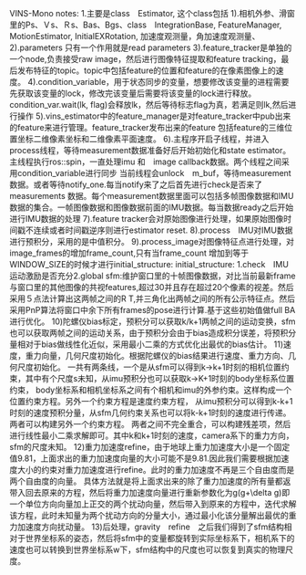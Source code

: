 VINS-Mono notes:
1.主要是class　Estimator, 这个class包括
1).相机外参、滑窗里的Ps、Ｖs、Ｒs、Bas、Bgs、class　IntegrationBase, FeatureManager, MotionEstimator, InitialEXRotation, 加速度观测量，角加速度观测量、
2).parameters 只有一个作用就是read parameters
3).feature_tracker是单独的一个node,负责接受raw image，然后进行图像特征提取和feature tracking，最后发布特征的topic。topic中包括feature的位置和feature的在像素图像上的速度。
4).condition_variable，用于状态同步的变量，想要修改该变量的进程需要先获取该变量的lock，修改完该变量后需要将该变量的lock进行释放。condition_var.wait(lk, flag)会释放lk，然后等待标志flag为真，若满足则lk,然后进行操作
5).vins_estimator中的feature_manager是对feature_tracker中pub出来的feature来进行管理。feature_tracker发布出来的feature 包括feature的三维位置坐标二维像素坐标和二维像素平面速度。
6).主程序开启子线程，并进入process线程，等待measurement数据准备好后开始初始化和state estimator。主线程执行ros::spin，一直处理imu 和　image callback数据。两个线程之间采用condition_variable进行同步
当前线程会unlock　m_buf，等待measurement 数据。或者等待notify_one.每当notify来了之后首先进行check是否来了measurements 数据。每个measurement数据里面可以包括多帧图像数据和IMU数据的集合。一帧图像数据和图像数据前面的IMU数据。每当数据ready之后开始进行IMU数据的处理
7).feature tracker会对原始图像进行处理，如果原始图像时间戳不连续或者时间戳逆序则进行estimator reset.
8).process　IMU对IMU数据进行预积分，采用的是中值积分。
9).process_image对图像特征点进行处理，对image_frames的增加frame_count,只有当frame_count 增加到等于WINDOW_SIZE的时候才进行initial_structure:
initial_structure: 1.check　IMU运动激励是否充分2.global sfm:维护窗口里的十帧图像数据，对比当前最新frame与窗口里的其他图像的共视features,超过30并且存在超过20个像素的视差。然后采用５点法计算出这两帧之间的R T,并三角化出两帧之间的所有公示特征点。然后采用PnP算法将窗口中余下所有frames的pose进行计算.基于这些初始值做full BA进行优化。
10)陀螺仪bias标定，预积分可以获取k/k+1两帧之间的运动变换，sfm也可以获取两帧之间的运动关系，由于预积分会由于bias造成积分误差，将预积分量相对于bias做线性化近似，采用最小二乘的方式优化出最优的bias估计。
11)速度，重力向量，几何尺度初始化。根据陀螺仪的bias结果进行速度、重力方向、几何尺度初始化。
一共有两条线，一个是从sfm可以得到k->k+1时刻的相机位置约束，其中有个尺度s未知，从imu预积分也可以获取k->K+1时刻的body坐标系位置约束，
body坐标系和相机坐标系之间有个相机和imu的外参约束。这样构成一个位置约束方程。另外一个约束方程是速度约束方程，
从imu预积分可以得到k-k+1时刻的速度预积分量，从sfm几何约束关系也可以将k-k+1时刻的速度进行传递。两者可以构建另外一个约束方程。
两者之间不完全重合，可以构建残差项，然后进行线性最小二乘求解即可。其中k和k+1时刻的速度，camera系下的重力方向，sfm的尺度未知。
12)重力加速度refine，由于地球上重力加速度大小是一个固定值9.81，上面求出的重力加速度向量的大小可能不是9.81.因此我们需要根据加速度大小的约束对重力加速度进行refine。此时的重力加速度不再是三个自由度而是两个自由度的向量。
具体方法就是将上面求出来的除了重力加速度的所有量都返带入回去原来的方程，然后将重力加速度向量进行重新参数化为g(g+\delta g)即一个单位方向向量加上正交的两个扰动向量，然后带入到原来的方程中，迭代求解该方程，此时未知量为两个扰动方向的分量大小，通过最小化该分量解出最优的重力加速度方向扰动量。
13)后处理，gravity　refine　之后我们得到了sfm结构相对于世界坐标系的姿态，然后将sfm中的变量都旋转到实际坐标系下，相机系下的速度也可以转换到世界坐标系w下，sfm结构中的尺度也可以恢复到真实的物理尺度。
